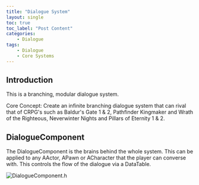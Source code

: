 ```yaml
---
title: "Dialogue System"
layout: single
toc: true
toc_label: "Post Content"
categories:
    - Dialogue
tags:
    - Dialogue
    - Core Systems
---
```


## Introduction

This is a branching, modular dialogue system.

Core Concept: Create an infinite branching dialogue system that can rival that of CRPG's such as Baldur's Gate 1 & 2, Pathfinder Kingmaker and Wrath of the Righteous, Neverwinter Nights and Pillars of Eternity 1 & 2.

## DialogueComponent

The DialogueComponent is the brains behind the whole system. This can be applied to any AActor, APawn or ACharacter that the player can converse with. This controls the flow of the dialogue via a DataTable.

![DialogueComponent.h](assets/images/DialogueSystem/DialogueComponenth.png)